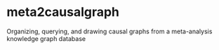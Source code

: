 # meta2causalgraph
Organizing, querying, and drawing causal graphs from a meta-analysis knowledge graph database
